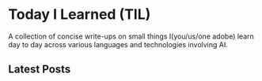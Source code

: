 # Today I Learned (TIL)

A collection of concise write-ups on small things I(you/us/one adobe) learn day to day across various
languages and technologies involving AI.

## Latest Posts
